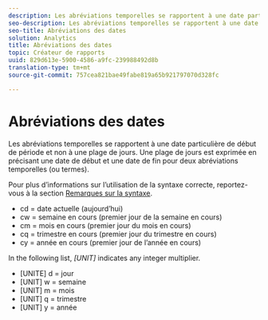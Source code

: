 ```yaml
---
description: Les abréviations temporelles se rapportent à une date particulière de début de période et non à une plage de jours. Une plage de jours est exprimée en précisant une date de début et une date de fin pour deux abréviations temporelles (ou termes).
seo-description: Les abréviations temporelles se rapportent à une date particulière de début de période et non à une plage de jours. Une plage de jours est exprimée en précisant une date de début et une date de fin pour deux abréviations temporelles (ou termes).
seo-title: Abréviations des dates
solution: Analytics
title: Abréviations des dates
topic: Créateur de rapports
uuid: 829d613e-5900-4586-a9fc-239988492d8b
translation-type: tm+mt
source-git-commit: 757cea821bae49fabe819a65b921797070d328fc

---
```



# Abréviations des dates

Les abréviations temporelles se rapportent à une date particulière de début de période et non à une plage de jours. Une plage de jours est exprimée en précisant une date de début et une date de fin pour deux abréviations temporelles (ou termes).

Pour plus d’informations sur l’utilisation de la syntaxe correcte, reportez-vous à la section [Remarques sur la syntaxe](/help/analyze/report-builder/data-requests/configuring-report-dates/c-customized-date-expressions/examples-of-date-ranges-using-customized-expressions.md#section_555D6563B2D94FA3BDD801DC0B8C289D).

* cd = date actuelle (aujourd’hui)
* cw = semaine en cours (premier jour de la semaine en cours)
* cm = mois en cours (premier jour du mois en cours)
* cq = trimestre en cours (premier jour du trimestre en cours)
* cy = année en cours (premier jour de l’année en cours)

In the following list, *[UNIT]* indicates any integer multiplier.

* [UNITE] d = jour
* [UNIT] w = semaine
* [UNIT] m = mois
* [UNIT] q = trimestre
* [UNIT] y = année
